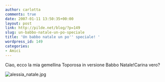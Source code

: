 ```yaml
---
author: carlotta
comments: true
date: 2007-01-11 13:50:35+00:00
layout: post
link: http://pilde.net/blog/?p=149
slug: un-babbo-natale-un-po-speciale
title: 'Un babbo natale un po'' speciale! '
wordpress_id: 149
categories:
- Amici
---
```


Ciao, ecco la mia gemellina Toporosa in versione Babbo Natale!Carina vero?

![alessia_natale.jpg](http://pilde.net/blog/wp-content/uploads/2007/01/alessia_natale.jpg)




